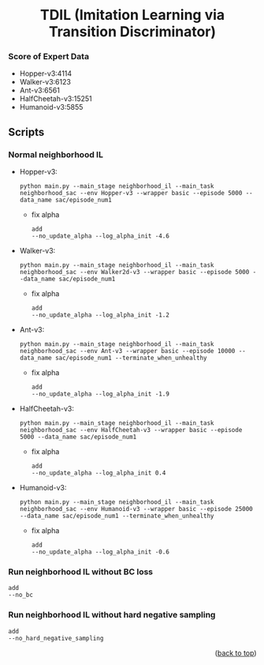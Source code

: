 <div id="top"></div>
<!-- from https://github.com/othneildrew/Best-README-Template -->


<!-- PROJECT LOGO -->
<br />
<div align="center">
<h1 align="center">TDIL (Imitation Learning via Transition Discriminator)</h1>
</div>


### Score of Expert Data
* Hopper-v3:4114
* Walker-v3:6123
* Ant-v3:6561
* HalfCheetah-v3:15251
* Humanoid-v3:5855


## Scripts
### Normal neighborhood IL
* Hopper-v3:
    ```
    python main.py --main_stage neighborhood_il --main_task neighborhood_sac --env Hopper-v3 --wrapper basic --episode 5000 --data_name sac/episode_num1
    ``` 
    * fix alpha
        ```
        add
        --no_update_alpha --log_alpha_init -4.6
        ```
* Walker-v3:
    ```
    python main.py --main_stage neighborhood_il --main_task neighborhood_sac --env Walker2d-v3 --wrapper basic --episode 5000 --data_name sac/episode_num1
    ```
    * fix alpha
        ```
        add
        --no_update_alpha --log_alpha_init -1.2
        ```
* Ant-v3:
    ```
    python main.py --main_stage neighborhood_il --main_task neighborhood_sac --env Ant-v3 --wrapper basic --episode 10000 --data_name sac/episode_num1 --terminate_when_unhealthy
    ```
    * fix alpha
        ```
        add
        --no_update_alpha --log_alpha_init -1.9
        ```
* HalfCheetah-v3:
    ```
   python main.py --main_stage neighborhood_il --main_task neighborhood_sac --env HalfCheetah-v3 --wrapper basic --episode 5000 --data_name sac/episode_num1
    ``` 
    * fix alpha
        ```
        add
        --no_update_alpha --log_alpha_init 0.4
        ```
* Humanoid-v3:
    ```
   python main.py --main_stage neighborhood_il --main_task neighborhood_sac --env Humanoid-v3 --wrapper basic --episode 25000 --data_name sac/episode_num1 --terminate_when_unhealthy
    ``` 
    * fix alpha
        ```
        add
        --no_update_alpha --log_alpha_init -0.6
        ```
### Run neighborhood IL without BC loss
```
add
--no_bc
```
### Run neighborhood IL without hard negative sampling
```
add
--no_hard_negative_sampling
```


<p align="right">(<a href="#top">back to top</a>)</p>



<!-- CONTRIBUTING -->
<!-- ## Contributing

Contributions are what make the open source community such an amazing place to learn, inspire, and create. Any contributions you make are **greatly appreciated**.

If you have a suggestion that would make this better, please fork the repo and create a pull request. You can also simply open an issue with the tag "enhancement".
Don't forget to give the project a star! Thanks again!

1. Fork the Project
2. Create your Feature Branch (`git checkout -b feature/AmazingFeature`)
3. Commit your Changes (`git commit -m 'Add some AmazingFeature'`)
4. Push to the Branch (`git push origin feature/AmazingFeature`)
5. Open a Pull Request

<p align="right">(<a href="#top">back to top</a>)</p> -->



<!-- LICENSE -->
<!-- ## License

Distributed under the MIT License. See `LICENSE.txt` for more information.

<p align="right">(<a href="#top">back to top</a>)</p> -->



<!-- CONTACT -->
<!-- ## Contact

Your Name - [@twitter_handle](https://twitter.com/twitter_handle) - email@email_client.com

Project Link: [https://github.com/github_username/repo_name](https://github.com/github_username/repo_name)

<p align="right">(<a href="#top">back to top</a>)</p> -->



<!-- ACKNOWLEDGMENTS -->
<!-- ## Acknowledgments

* []()
* []()
* []()

<p align="right">(<a href="#top">back to top</a>)</p> -->



<!-- MARKDOWN LINKS & IMAGES -->
<!-- https://www.markdownguide.org/basic-syntax/#reference-style-links -->
[contributors-shield]: https://img.shields.io/github/contributors/github_username/repo_name.svg?style=for-the-badge
[contributors-url]: https://github.com/github_username/repo_name/graphs/contributors
[forks-shield]: https://img.shields.io/github/forks/github_username/repo_name.svg?style=for-the-badge
[forks-url]: https://github.com/github_username/repo_name/network/members
[stars-shield]: https://img.shields.io/github/stars/github_username/repo_name.svg?style=for-the-badge
[stars-url]: https://github.com/github_username/repo_name/stargazers
[issues-shield]: https://img.shields.io/github/issues/github_username/repo_name.svg?style=for-the-badge
[issues-url]: https://github.com/github_username/repo_name/issues
[license-shield]: https://img.shields.io/github/license/github_username/repo_name.svg?style=for-the-badge
[license-url]: https://github.com/github_username/repo_name/blob/master/LICENSE.txt
[linkedin-shield]: https://img.shields.io/badge/-LinkedIn-black.svg?style=for-the-badge&logo=linkedin&colorB=555
[linkedin-url]: https://linkedin.com/in/linkedin_username
[product-screenshot]: images/screenshot.png
